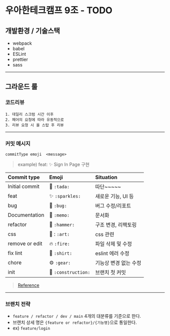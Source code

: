 # 우아한테크캠프 9조 - TODO 

## 개발환경 / 기술스택

- webpack
- babel
- ESLint
- prettier
- sass

---

## 그라운드 룰

###  코드리뷰
    1. 데일리 스크럼 시간 이후
    2. 페어의 요청에 따라 유동적으로
    3. 리뷰 요청 시 올 스탑 후 리뷰 


---

### 커밋 메시지


`commitType emoji  <message>`

> example) feat: :sparkles: Sign In Page 구현

|   Commit type              | Emoji                                         | Situation |
|:---------------------------|:----------------------------------------------|:----|
| Initial commit             | :tada: `:tada:`                               | 따단~~~~~ |
| feat                | :sparkles: `:sparkles:`                       | 새로운 기능, UI 등 | 
| bug                     | :bug: `:bug:`                                 |  버그 수정/리포트  |
| Documentation              | :memo: `:memo:`                             | 문서화 |
| refactor             | :hammer: `:hammer:`                           | 구조 변경, 리팩토링 |
| css              | 🎨 : `:art:`                           | css 관련 |
| remove or edit        | :fire: `:fire:`                               |  파일 삭제 및 수정 |
| fix lint                       | :shirt: `:shirt:`                             | eslint 에러 수정 | 
| chore           | :gear:  `:gear:`              | 기능상 변경 없는 수정 | 
| init           | :construction:  `:construction:`              | 브랜치 첫 커밋 | 
> [Reference](https://gist.github.com/parmentf/035de27d6ed1dce0b36a)

---

### 브랜치 전략

- `feature / refactor / dev / main` 4개의 대분류를 기준으로 한다.
- 브랜치 상세 명은 `{feature or refactor}/{기능명}`으로 통일한다.
- ex) `feature/login`

